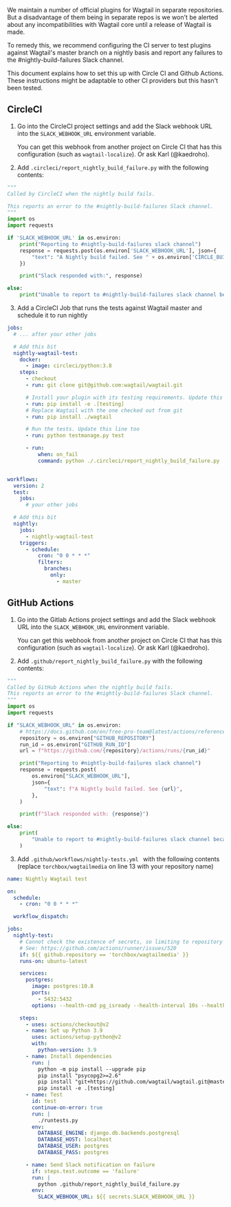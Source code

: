 We maintain a number of official plugins for Wagtail in separate repositories. But a disadvantage of them being in separate repos is we won't be alerted about any incompatibilities with Wagtail core until a release of Wagtail is made.

To remedy this, we recommend configuring the CI server to test plugins against Wagtail's master branch on a nightly basis and report any failures to the #nightly-build-failures Slack channel.

This document explains how to set this up with Circle CI and Github Actions. These instructions might be adaptable to other CI providers but this hasn't been tested.

## CircleCI

1) Go into the CircleCI project settings and add the Slack webhook URL into the `SLACK_WEBHOOK_URL` environment variable.

    You can get this webhook from another project on Circle CI that has this configuration (such as `wagtail-localize`). Or ask Karl (@kaedroho).

2) Add `.circleci/report_nightly_build_failure.py` with the following contents:

```python
"""
Called by CircleCI when the nightly build fails.

This reports an error to the #nightly-build-failures Slack channel.
"""
import os
import requests

if 'SLACK_WEBHOOK_URL' in os.environ:
    print("Reporting to #nightly-build-failures slack channel")
    response = requests.post(os.environ['SLACK_WEBHOOK_URL'], json={
        "text": "A Nightly build failed. See " + os.environ['CIRCLE_BUILD_URL'],
    })

    print("Slack responded with:", response)

else:
    print("Unable to report to #nightly-build-failures slack channel because SLACK_WEBHOOK_URL is not set")
```

3) Add a CircleCI Job that runs the tests against Wagtail master and schedule it to run nightly

```yaml
jobs:
  # ... after your other jobs

  # Add this bit
  nightly-wagtail-test:
    docker:
      - image: circleci/python:3.8
    steps:
      - checkout
      - run: git clone git@github.com:wagtail/wagtail.git

      # Install your plugin with its testing requirements. Update this line
      - run: pip install -e .[testing]
      # Replace Wagtail with the one checked out from git
      - run: pip install ./wagtail

      # Run the tests. Update this line too
      - run: python testmanage.py test

      - run:
          when: on_fail
          command: python ./.circleci/report_nightly_build_failure.py


workflows:
  version: 2
  test:
    jobs:
      # your other jobs

  # Add this bit
  nightly:
    jobs:
      - nightly-wagtail-test
    triggers:
      - schedule:
          cron: "0 0 * * *"
          filters:
            branches:
              only:
                - master
```

## GitHub Actions

1) Go into the Gitlab Actions project settings and add the Slack webhook URL into the `SLACK_WEBHOOK_URL` environment variable.

    You can get this webhook from another project on Circle CI that has this configuration (such as `wagtail-localize`). Or ask Karl (@kaedroho).

2) Add `.github/report_nightly_build_failure.py` with the following contents:

```python
"""
Called by GitHub Actions when the nightly build fails.
This reports an error to the #nightly-build-failures Slack channel.
"""
import os
import requests

if "SLACK_WEBHOOK_URL" in os.environ:
    # https://docs.github.com/en/free-pro-team@latest/actions/reference/environment-variables#default-environment-variables
    repository = os.environ["GITHUB_REPOSITORY"]
    run_id = os.environ["GITHUB_RUN_ID"]
    url = f"https://github.com/{repository}/actions/runs/{run_id}"

    print("Reporting to #nightly-build-failures slack channel")
    response = requests.post(
        os.environ["SLACK_WEBHOOK_URL"],
        json={
            "text": f"A Nightly build failed. See {url}",
        },
    )

    print(f"Slack responded with: {response}")

else:
    print(
        "Unable to report to #nightly-build-failures slack channel because SLACK_WEBHOOK_URL is not set"
    )
```

3) Add `.github/workflows/nightly-tests.yml ` with the following contents (replace ``torchbox/wagtailmedia`` on line 13 with your repository name)

```yaml
name: Nightly Wagtail test

on:
  schedule:
    - cron: "0 0 * * *"

  workflow_dispatch:

jobs:
  nightly-test:
    # Cannot check the existence of secrets, so limiting to repository name to prevent all forks to run nightly.
    # See: https://github.com/actions/runner/issues/520
    if: ${{ github.repository == 'torchbox/wagtailmedia' }}
    runs-on: ubuntu-latest

    services:
      postgres:
        image: postgres:10.8
        ports:
          - 5432:5432
        options: --health-cmd pg_isready --health-interval 10s --health-timeout 5s --health-retries 5

    steps:
      - uses: actions/checkout@v2
      - name: Set up Python 3.9
        uses: actions/setup-python@v2
        with:
          python-version: 3.9
      - name: Install dependencies
        run: |
          python -m pip install --upgrade pip
          pip install "psycopg2>=2.6"
          pip install "git+https://github.com/wagtail/wagtail.git@master#egg=wagtail"
          pip install -e .[testing]
      - name: Test
        id: test
        continue-on-error: true
        run: |
          ./runtests.py
        env:
          DATABASE_ENGINE: django.db.backends.postgresql
          DATABASE_HOST: localhost
          DATABASE_USER: postgres
          DATABASE_PASS: postgres

      - name: Send Slack notification on failure
        if: steps.test.outcome == 'failure'
        run: |
          python .github/report_nightly_build_failure.py
        env:
          SLACK_WEBHOOK_URL: ${{ secrets.SLACK_WEBHOOK_URL }}
```
